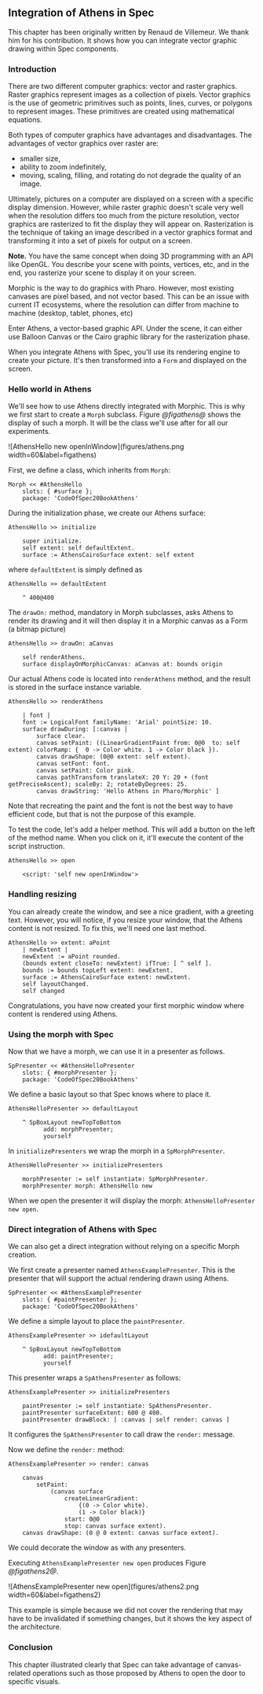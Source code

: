 ## Integration of Athens in Spec

This chapter has been originally written by Renaud de Villemeur. We thank him for his contribution. It shows how you can integrate vector graphic drawing within Spec components.

### Introduction

There are two different computer graphics: vector and raster graphics. Raster graphics represent images as a collection of pixels. Vector graphics is the use of geometric primitives such as points, lines, curves, or polygons to represent images. These primitives are created using mathematical equations.

Both types of computer graphics have advantages and disadvantages. The advantages of vector graphics over raster are:
- smaller size,
- ability to zoom indefinitely,
- moving, scaling, filling, and rotating do not degrade the quality of an image.

Ultimately, pictures on a computer are displayed on a screen with a specific display dimension. However, while raster graphic doesn't scale very well when the resolution differs too much from the picture resolution, vector graphics are rasterized to fit the display they will appear on. Rasterization is the technique of taking an image described in a vector graphics format and transforming it into a set of pixels for output on a screen.

**Note.** You have the same concept when doing 3D programming with an API like OpenGL. You describe your scene with points, vertices, etc, and in the end, you rasterize your scene to display it on your screen.

Morphic is the way to do graphics with Pharo. However, most existing canvases are pixel based, and not vector based. This can be an issue with current IT ecosystems, where the resolution can differ from machine to machine (desktop, tablet, phones, etc)

Enter Athens, a vector-based graphic API. Under the scene, it can either use Balloon Canvas or the Cairo graphic library for the rasterization phase.

When you integrate Athens with Spec, you'll use its rendering engine to create your picture. It's then transformed into a `Form` and displayed on the screen.

### Hello world in Athens

We'll see how to use Athens directly integrated with Morphic. This is why we first start to create a `Morph` subclass. Figure *@figathens@* shows the display of such a morph. It will be the class we'll use after for all our experiments.

![AthensHello new openInWindow](figures/athens.png width=60&label=figathens)



First, we define a class, which inherits from `Morph`:
```
Morph << #AthensHello
    slots: { #surface };
    package: 'CodeOfSpec20BookAthens'
```

During the initialization phase, we create our Athens surface:

```
AthensHello >> initialize

    super initialize.
    self extent: self defaultExtent.
    surface := AthensCairoSurface extent: self extent
```

where `defaultExtent` is simply defined as

```
AthensHello >> defaultExtent

    ^ 400@400
```

The `drawOn:` method, mandatory in Morph subclasses, asks Athens to render its drawing and it will then display it in a Morphic canvas as a Form (a bitmap picture)

```
AthensHello >> drawOn: aCanvas

    self renderAthens.
    surface displayOnMorphicCanvas: aCanvas at: bounds origin
```


Our actual Athens code is located into `renderAthens` method, and the result is stored in the surface instance variable.

```
AthensHello >> renderAthens

    | font |
    font := LogicalFont familyName: 'Arial' pointSize: 10.
    surface drawDuring: [:canvas |
        surface clear.
        canvas setPaint: ((LinearGradientPaint from: 0@0  to: self extent) colorRamp: {  0 -> Color white. 1 -> Color black }).
        canvas drawShape: (0@0 extent: self extent).
        canvas setFont: font.
        canvas setPaint: Color pink.
        canvas pathTransform translateX: 20 Y: 20 + (font getPreciseAscent); scaleBy: 2; rotateByDegrees: 25.
        canvas drawString: 'Hello Athens in Pharo/Morphic' ]
```

Note that recreating the paint and the font is not the best way to have efficient code, but that is not the purpose of this example.

To test the code, let's add a helper method. This will add a button on the left of the method name. When you click on it, it'll execute the content of the script instruction.

```
AthensHello >> open

    <script: 'self new openInWindow'>
```



### Handling resizing

You can already create the window, and see a nice gradient, with a greeting text. However, you will notice, if you resize your window, that the Athens content is not resized. To fix this, we'll need one last method.

```
AthensHello >> extent: aPoint
    | newExtent |
    newExtent := aPoint rounded.
    (bounds extent closeTo: newExtent) ifTrue: [ ^ self ].
    bounds := bounds topLeft extent: newExtent.
    surface := AthensCairoSurface extent: newExtent.
    self layoutChanged.
    self changed
```


Congratulations, you have now created your first morphic window where content is rendered using Athens.


### Using the morph with Spec

Now that we have a morph, we can use it in a presenter as follows.

```
SpPresenter << #AthensHelloPresenter
    slots: { #morphPresenter };
    package: 'CodeOfSpec20BookAthens'
```

We define a basic layout so that Spec knows where to place it.

```
AthensHelloPresenter >> defaultLayout

    ^ SpBoxLayout newTopToBottom
          add: morphPresenter;
          yourself
```

In `initializePresenters` we wrap the morph in a `SpMorphPresenter`.

```
AthensHelloPresenter >> initializePresenters

    morphPresenter := self instantiate: SpMorphPresenter.
    morphPresenter morph: AthensHello new
```

When we open the presenter it will display the morph: `AthensHelloPresenter new open`.


### Direct integration of Athens with Spec

We can also get a direct integration without relying on a specific Morph creation.

We first create a presenter named `AthensExamplePresenter`. This is the presenter that will support the actual rendering drawn using Athens.


```
SpPresenter << #AthensExamplePresenter
    slots: { #paintPresenter };
    package: 'CodeOfSpec20BookAthens'
```
We define a simple layout to place the `paintPresenter`.

```
AthensExamplePresenter >> idefaultLayout

    ^ SpBoxLayout newTopToBottom
          add: paintPresenter;
          yourself
```

This presenter wraps a `SpAthensPresenter` as follows:

```
AthensExamplePresenter >> initializePresenters

    paintPresenter := self instantiate: SpAthensPresenter.
    paintPresenter surfaceExtent: 600 @ 400.
    paintPresenter drawBlock: [ :canvas | self render: canvas ]
```

It configures the `SpAthensPresenter` to call draw the `render:` message.


Now we define the `render:` method:

```
AthensExamplePresenter >> render: canvas

    canvas
        setPaint:
            (canvas surface
                createLinearGradient:
                    {(0 -> Color white).
                    (1 -> Color black)}
                start: 0@0
                stop: canvas surface extent).
    canvas drawShape: (0 @ 0 extent: canvas surface extent).
```

We could decorate the window as with any presenters.

Executing `AthensExamplePresenter new open` produces Figure *@figathens2@*.

![AthensExamplePresenter new open](figures/athens2.png width=60&label=figathens2)

This example is simple because we did not cover the rendering that may have to be invalidated if something changes, but it shows the key aspect of the architecture.

### Conclusion

This chapter illustrated clearly that Spec can take advantage of canvas-related operations such as those proposed by Athens to open the door to specific visuals.
